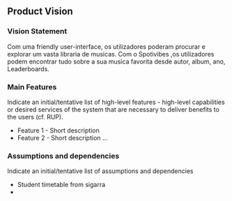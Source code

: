 
## Product Vision

### Vision Statement

Com uma friendly user-interface, os utilizadores poderam procurar e explorar um vasta libraria de musicas. Com o Spotivibes ,os utilizadores podem encontrar tudo sobre a sua musica favorita desde autor, album, ano, Leaderboards.


### Main Features
Indicate an  initial/tentative list of high-level features - high-level capabilities or desired services of the system that are necessary to deliver benefits to the users (cf. RUP).
 - Feature 1 - Short description
 - Feature 2 - Short description
...

### Assumptions and dependencies
Indicate an  initial/tentative list of assumptions and dependencies 

- Student timetable from sigarra
- 

